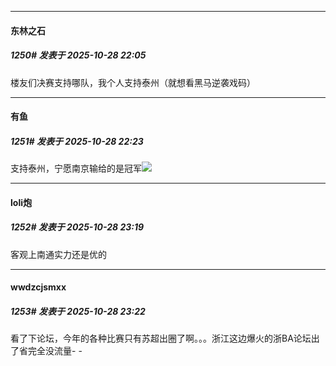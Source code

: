 ﻿
*****

####  东林之石  
##### 1250#       发表于 2025-10-28 22:05

楼友们决赛支持哪队，我个人支持泰州（就想看黑马逆袭戏码）


*****

####  有鱼  
##### 1251#       发表于 2025-10-28 22:23

支持泰州，宁愿南京输给的是冠军<img src="https://static.stage1st.com/image/smiley/face2017/143.png" referrerpolicy="no-referrer">


*****

####  loli炮  
##### 1252#       发表于 2025-10-28 23:19

客观上南通实力还是优的

*****

####  wwdzcjsmxx  
##### 1253#       发表于 2025-10-28 23:22

看了下论坛，今年的各种比赛只有苏超出圈了啊。。。浙江这边爆火的浙BA论坛出了省完全没流量- -

